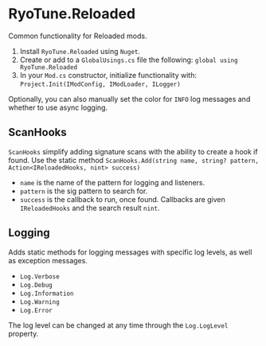 # RyoTune.Reloaded

Common functionality for Reloaded mods.

1. Install `RyoTune.Reloaded` using `Nuget`.
2. Create or add to a `GlobalUsings.cs` file the following: `global using RyoTune.Reloaded`
3. In your `Mod.cs` constructor, initialize functionality with: `Project.Init(IModConfig, IModLoader, ILogger)`

Optionally, you can also manually set the color for `INFO` log messages and whether to use async logging.

## ScanHooks
`ScanHooks` simplify adding signature scans with the ability to create a hook if found.
Use the static method `ScanHooks.Add(string name, string? pattern, Action<IReloadedHooks, nint> success)`
- `name` is the name of the pattern for logging and listeners.
- `pattern` is the sig pattern to search for.
- `success` is the callback to run, once found. Callbacks are given `IReloadedHooks` and the search result `nint`.

## Logging
Adds static methods for logging messages with specific log levels, as well as exception messages.
- `Log.Verbose`
- `Log.Debug`
- `Log.Information`
- `Log.Warning`
- `Log.Error`

The log level can be changed at any time through the `Log.LogLevel` property.
